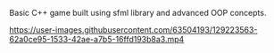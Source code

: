 Basic C++ game built using sfml library and advanced OOP concepts.


https://user-images.githubusercontent.com/63504193/129223563-62a0ce95-1533-42ae-a7b5-16ffd193b8a3.mp4
